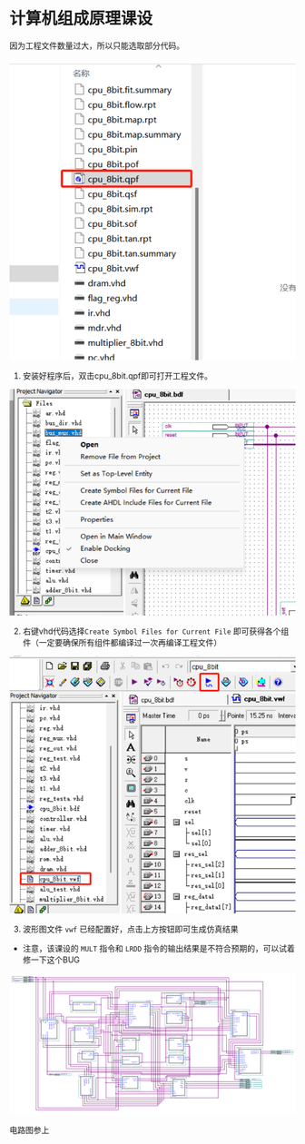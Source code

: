 # 计算机组成原理课设



因为工程文件数量过大，所以只能选取部分代码。

![1717947911337](./README.assets/1717947911337-1717947914563-2-1717947917517-4-1717948521846-1-1717948523595-3.png)

1. 安装好程序后，双击cpu_8bit.qpf即可打开工程文件。



![image-20240609234600990](./README.assets/image-20240609234600990-1717947962662-6-1717948526100-5.png)

2. 右键vhd代码选择`Create Symbol Files for Current File` 即可获得各个组件（一定要确保所有组件都编译过一次再编译工程文件）



![1717948047865](./README.assets/1717948047865-1717948051455-9-1717948528433-7.png)



3. 波形图文件 `vwf` 已经配置好，点击上方按钮即可生成仿真结果



- 注意，该课设的 `MULT` 指令和 `LRDD` 指令的输出结果是不符合预期的，可以试着修一下这个BUG

<img src="./README.assets/1717948427925-1717948436806-12-1717948530321-9.png" alt="1717948427925" />

电路图参上